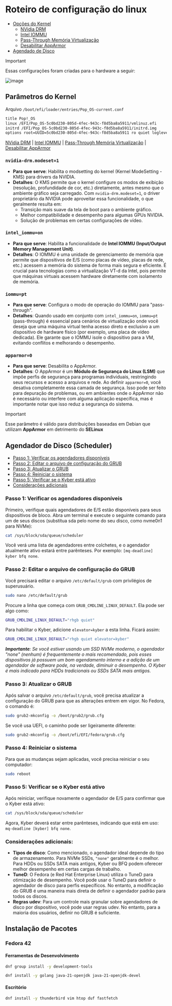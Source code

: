 # Roteiro de configuração do linux

- [Opções do Kernel](#parâmetros-do-kernel)
  - [NVidia DRM](#nvidia-drmmodeset1)
  - [Intel IOMMU](#intel_iommuon)
  - [Pass-Through Memória Virtualização](#iommupt)
  - [Desabilitar AppArmor](#apparmor0)
- [Agendado de Disco](#agendador-de-disco-scheduler)

> [!IMPORTANT]
> Essas configurações foram criadas para o hardware a seguir:
> 
> ![image](https://github.com/user-attachments/assets/ca11ed71-9420-4e01-a984-72f14cfe5632)
> 

## Parâmetros do Kernel

Arquivo `/boot/efi/loader/entries/Pop_OS-current.conf`

```bash
title Pop!_OS
linux /EFI/Pop_OS-5c0bd230-805d-4fec-943c-f8d5ba8a5911/vmlinuz.efi
initrd /EFI/Pop_OS-5c0bd230-805d-4fec-943c-f8d5ba8a5911/initrd.img
options root=UUID=5c0bd230-805d-4fec-943c-f8d5ba8a5911 ro quiet loglevel=0 systemd.show_status=false splash nvidia-drm.modeset=1 intel_iommu=on iommu=pt apparmor=0
```

[NVidia DRM](#nvidia-drmmodeset1) |
[Intel IOMMU](#intel_iommuon) | 
[Pass-Through Memória Virtualização](#iommupt) |
[Desabilitar AppArmor](#apparmor0)

### `nvidia-drm.modeset=1`

- **Para que serve**: Habilita o modsetting do kernel (Kernel ModeSetting - KMS) para drivers da NVIDIA.
- **Detalhes**: O KMS permite que o kernel configure os modos de exibição (resolução, profundidade de cor, etc.) diretamente, antes mesmo que o ambiente gráfico seja carregado. Com `nvidia-drm.modeset=1`, o driver proprietário da NVIDIA pode aproveitar essa funcionalidade, o que geralmente resulta em:
  - Transição mais suave da tela de boot para o ambiente gráfico.
  - Melhor compatibilidade e desempenho para algumas GPUs NVIDIA.
  - Solução de problemas em certas configurações de vídeo.
   
### `intel_iommu=on`

  - **Para que serve**: Habilita a funcionalidade de **Intel IOMMU (Input/Output Memory Management Unit)**.
  - **Detalhes**: O IOMMU é uma unidade de gerenciamento de memória que permite que dispositivos de E/S (como placas de vídeo, placas de rede, etc.) acessem a memória do sistema de forma mais segura e eficiente. É crucial para tecnologias como a virtualização VT-d da Intel, pois permite que máquinas virtuais acessem hardware diretamente com isolamento de memória.
 
### `iommu=pt`

- **Para que serve**: Configura o modo de operação do IOMMU para "pass-through".
- **Detalhes**: Quando usado em conjunto com `intel_iommu=on`, `iommu=pt` (pass-through) é essencial para cenários de virtualização onde você deseja que uma máquina virtual tenha acesso direto e exclusivo a um dispositivo de hardware físico (por exemplo, uma placa de vídeo dedicada). Ele garante que o IOMMU isole o dispositivo para a VM, evitando conflitos e melhorando o desempenho.

### `apparmor=0`

- **Para que serve**: Desabilita o AppArmor.
- **Detalhes**: O AppArmor é um **Módulo de Segurança do Linux (LSM)** que impõe perfis de segurança para programas individuais, restringindo seus recursos e acesso a arquivos e rede. Ao definir `apparmor=0`, você desativa completamente essa camada de segurança. Isso pode ser feito para depuração de problemas, ou em ambientes onde o AppArmor não é necessário ou interfere com alguma aplicação específica, mas é importante notar que isso reduz a segurança do sistema.

> [!IMPORTANT]
>
> Esse parâmetro é válido para distribuições baseadas em Debian que utilizam **AppArmor** em detrimento do **SELinux**
> 


## Agendador de Disco (Scheduler)


- [Passo 1: Verificar os agendadores disponíveis](#passo-1-verificar-os-agendadores-disponíveis) 
- [Passo 2: Editar o arquivo de configuração do GRUB](#passo-2-editar-o-arquivo-de-configuração-do-grub) 
- [Passo 3: Atualizar o GRUB](#passo-3-atualizar-o-grub) 
- [Passo 4: Reiniciar o sistema](#passo-4-reiniciar-o-sistema) 
- [Passo 5: Verificar se o Kyber está ativo](#passo-5-verificar-se-o-kyber-está-ativo) 
- [Considerações adicionais](#considerações-adicionais)

### Passo 1: Verificar os agendadores disponíveis

Primeiro, verifique quais agendadores de E/S estão disponíveis para seus dispositivos de bloco. Abra um terminal e execute o seguinte comando para um de seus discos (substitua sda pelo nome do seu disco, como nvme0n1 para NVMe):

```bash
cat /sys/block/sda/queue/scheduler
```

Você verá uma lista de agendadores entre colchetes, e o agendador atualmente ativo estará entre parênteses. Por exemplo: `[mq-deadline] kyber bfq none`.

### Passo 2: Editar o arquivo de configuração do GRUB

Você precisará editar o arquivo `/etc/default/grub` com privilégios de superusuário.

```bash
sudo nano /etc/default/grub
```

Procure a linha que começa com `GRUB_CMDLINE_LINUX_DEFAULT`. Ela pode ser algo como:

```bash
GRUB_CMDLINE_LINUX_DEFAULT="rhgb quiet"
```

Para habilitar o Kyber, adicione `elevator=kyber` a esta linha. Ficará assim:

```bash
GRUB_CMDLINE_LINUX_DEFAULT="rhgb quiet elevator=kyber"
```

_**Importante**: Se você estiver usando um SSD NVMe moderno, o agendador "none" (nenhum) é frequentemente o mais recomendado, pois esses dispositivos já possuem um bom agendamento interno e a adição de um agendador de software pode, na verdade, diminuir o desempenho. O Kyber é mais indicado para HDDs tradicionais ou SSDs SATA mais antigos._

### Passo 3: Atualizar o GRUB

Após salvar o arquivo `/etc/default/grub`, você precisa atualizar a configuração do GRUB para que as alterações entrem em vigor. No Fedora, o comando é:

```bash
sudo grub2-mkconfig -o /boot/grub2/grub.cfg
```

Se você usa UEFI, o caminho pode ser ligeiramente diferente:

```bash
sudo grub2-mkconfig -o /boot/efi/EFI/fedora/grub.cfg
```

### Passo 4: Reiniciar o sistema

Para que as mudanças sejam aplicadas, você precisa reiniciar o seu computador:

```Bash
sudo reboot
```

### Passo 5: Verificar se o Kyber está ativo

Após reiniciar, verifique novamente o agendador de E/S para confirmar que o Kyber está ativo:

```Bash
cat /sys/block/sda/queue/scheduler
```

Agora, Kyber deverá estar entre parênteses, indicando que está em uso: `mq-deadline [kyber] bfq none`.

### Considerações adicionais:

- **Tipos de disco**: Como mencionado, o agendador ideal depende do tipo de armazenamento. Para NVMe SSDs, `"none"` geralmente é o melhor. Para HDDs ou SSDs SATA mais antigos, Kyber ou BFQ podem oferecer melhor desempenho em certas cargas de trabalho.
- **TuneD**: O Fedora (e Red Hat Enterprise Linux) utiliza o TuneD para otimização de desempenho. Você pode usar o TuneD para definir o agendador de disco para perfis específicos. No entanto, a modificação do GRUB é uma maneira mais direta de definir o agendador padrão para todos os discos.
- **Regras udev**: Para um controle mais granular sobre agendadores de disco por dispositivo, você pode usar regras udev. No entanto, para a maioria dos usuários, definir no GRUB é suficiente.

## Instalação de Pacotes

### Fedora 42

#### Ferramentas de Desenvolvimento

```bash
dnf group install -y development-tools
```

```bash
dnf install -y golang java-21-openjdk java-21-openjdk-devel
```

#### Escritório

```bash
dnf install -y thunderbird vim htop duf fastfetch
```
